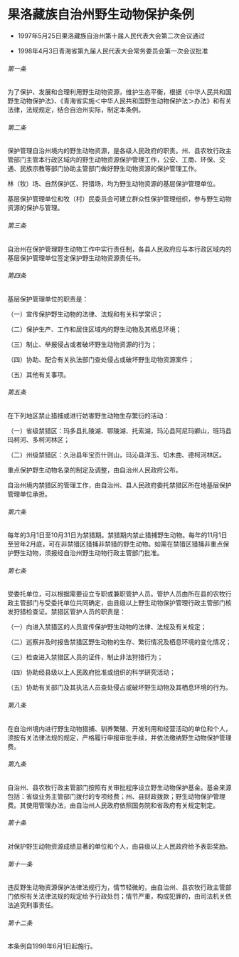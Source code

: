 # 果洛藏族自治州野生动物保护条例

- 1997年5月25日果洛藏族自治州第十届人民代表大会第二次会议通过

- 1998年4月3日青海省第九届人民代表大会常务委员会第一次会议批准

<!-- INFO END -->

###### 第一条

为了保护、发展和合理利用野生动物资源，维护生态平衡，根据《中华人民共和国野生动物保护法》、《青海省实施＜中华人民共和国野生动物保护法＞办法》和有关法律，法规规定，结合自治州实际，制定本条例。

###### 第二条

保护管理自治州境内的野生动物资源，是各级人民政府的职责。州、县农牧行政主管部门主管本行政区域内的野生动物资源保护管理工作，公安、工商、环保、交通、民族宗教等部门协助主管部门做好野生动物资源的保护管理工作。

林（牧）场、自然保护区、狩猎场，均为野生动物资源的基层保护管理单位。

基层保护管理单位和牧（村）民委员会可建立群众性保护管理组织，参与野生动物资源的保护与管理。

###### 第三条

自治州在保护管理野生动物工作中实行责任制，各县人民政府应与本行政区域内的基层保护管理单位签定保护野生动物资源责任书。

###### 第四条

基层保护管理单位的职责是：

（一）宣传保护野生动物的法律、法规和有关科学常识；

（二）保护生产、工作和居住区域内的野生动物及其栖息环境；

（三）制止、举报侵占或者破坏野生动物资源的行为；

（四）协助、配合有关执法部门查处侵占或破坏野生动物资源案件；

（五）其他有关事项。

###### 第五条

在下列地区禁止猎捕或进行妨害野生动物生存繁衍的活动：

（一）省级禁猎区：玛多县扎陵湖、鄂陵湖、托索湖，玛沁县阿尼玛卿山，班玛县玛柯河、多柯河林区；

（二）州级禁猎区：久治县年宝页什则山，玛沁县洋玉、切木曲、德柯河林区。

重点保护野生动物名录的制定及调整，由自治州人民政府公布。

自治州境内禁猎区的管理工作，由自治州、县人民政府委托禁猎区所在地基层保护管理单位承担。

###### 第六条

每年的3月1日至10月31日为禁猎期。禁猎期内禁止猎捕野生动物。每年的11月1日至翌年2月底，可在非禁猎区猎捕非禁猎的野生动物。如需在禁猎区猎捕非重点保护野生动物，须报经自治州野生动物行政主管部门批准。

###### 第七条

受委托单位，可以根据需要设立专职或兼职管护人员。管护人员由所在县的农牧行政主管部门与受委托单位共同确定，由县级以上野生动物保护管理行政主管部门核发狩猎检查证。禁猎区管护人员的职责是：

（一）向进入禁猎区的人员宣传保护野生动物的法律、法规及有关规定；

（二）巡察并及时报告禁猎区野生动物的生存、繁衍情况及栖息环境的变化情况；

（三）检查进入禁猎区人员的证件，制止非法狩猎行为；

（四）协助经县级以上人民政府批准或组织的科学研究活动；

（五）协助有关部门及其执法人员查处侵占或破坏野生动物及其栖息环境的行为。

###### 第八条

在自治州境内进行野生动物猎捕、驯养繁殖、开发利用和经营活动的单位和个人，须按有关法律法规的规定，严格履行申报审批手续，并依法缴纳野生动物保护管理费。

###### 第九条

自治州、县农牧行政主管部门按照有关审批程序设立野生动物保护基金。基金来源包括：省级业务主管部门拨付的专项经费；州、县财政拨款；野生动物保护管理费。其使用管理办法，由自治州人民政府依照国务院和省政府有关规定制定。

###### 第十条

对保护野生动物资源成绩显著的单位和个人，由县级以上人民政府给予表彰奖励。

###### 第十一条

违反野生动物资源保护法律法规行为，情节轻微的，由自治州、县农牧行政主管部门依照有关法律法规的规定给予行政处罚；情节严重，构成犯罪的，由司法机关依法追究刑事责任。

###### 第十二条

本条例自1998年6月1日起施行。
